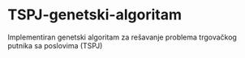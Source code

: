 # TSPJ-genetski-algoritam
Implementiran genetski algoritam za rešavanje problema trgovačkog putnika sa poslovima (TSPJ)
